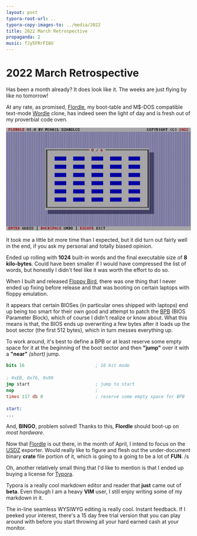 ```yaml
---
layout: post
typora-root-url: ..
typora-copy-images-to: ../media/2022
title: 2022 March Retrospective
propaganda: 2
music: fJy5FRrFI8U
---
```

2022 March Retrospective
===========
Has been a month already? It does look like it. The weeks are just flying by like no tomorrow!

At any rate, as promised, [Flordle][flordle], my boot-table and M$-DOS compatible text-mode [Wordle][wordle] clone, has indeed seen the light of day and is fresh out of my proverbial code oven.

![flordle](/media/2022/flordle.gif)

It took me a little bit more time than I expected, but it did turn out fairly well in the end, if you ask my personal and totally biased opinion.

Ended up rolling with **1024** built-in words and the final executable size of **8 kilo-bytes**. Could have been smaller if I would have compressed the list of words, but honestly I didn't feel like it was worth the effort to do so.

When I built and released [Floppy Bird][floppybird], there was one thing that I never ended up fixing before release and that was booting on certain laptops with floppy emulation.

It appears that certain BIOSes (in particular ones shipped with laptops) end up being too smart for their own good and attempt to patch the [BPB][bpb] (BIOS Parameter Block), which of course I didn't realize or know about. What this means is that, the BIOS ends up overwriting a few bytes after it loads up the boot sector (the first 512 bytes), which in turn messes everything up.

To work around, it's best to define a BPB or at least reserve some empty space for it at the beginning of the boot sector and then **"jump"** over it with a **"near"** *(short)* jump.

```nasm
bits 16                           ; 16 bit mode

; 0xEB, 0x76, 0x90
jmp start                         ; jump to start
nop                               ;
times 117 db 0                    ; reserve some empty space for BPB

start:
...
```

And, **BINGO**, problem solved! Thanks to this, **Flordle** should boot-up on *most hardware*.

Now that [Flordle][flordle] is out there, in the month of April, I intend to focus on the [USDZ][usdz] exporter. Would really like to figure and flesh out the under-document binary **crate** file portion of it, which is going to a going to be a lot of **FUN**. /s

Oh, another relatively small thing that I'd like to mention is that I ended up buying a license for [Typora][typora].

Typora is a really cool markdown editor and reader that **just** came out of **beta**. Even though I am a heavy **VIM** user, I still enjoy writing some of my markdown in it.

The in-line seamless WYSIWYG editing is really cool. Instant feedback. If I peeked your interest, there's a 15 day free trial version that you can play around with before you start throwing all your hard earned cash at your monitor.

[flordle]: /flordle
[floppybird]: /floppybird
[bpb]: https://en.wikipedia.org/wiki/BIOS_parameter_block
[wordle]: https://www.nytimes.com/games/wordle/index.html
[usdz]: https://graphics.pixar.com/usd/release/spec_usdz.html
[typora]: https://typora.io
